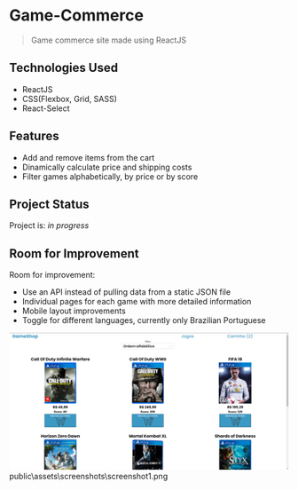 # Game-Commerce

> Game commerce site made using ReactJS

## Technologies Used

- ReactJS
- CSS(Flexbox, Grid, SASS)
- React-Select

## Features

- Add and remove items from the cart
- Dinamically calculate price and shipping costs
- Filter games alphabetically, by price or by score

## Project Status

Project is: _in progress_

## Room for Improvement

Room for improvement:

- Use an API instead of pulling data from a static JSON file
- Individual pages for each game with more detailed information
- Mobile layout improvements
- Toggle for different languages, currently only Brazilian Portuguese

![Example screenshot](./public/assets/screenshots/screenshot1.png)
public\assets\screenshots\screenshot1.png
